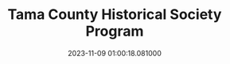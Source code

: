 ---
date: &id001 2023-11-09 01:00:18.081000
dateRange: Nov 8
draft: false
expiryDate: 2023-11-10
mpaaRating: Not Rated
oneSheet: /img/2023-11-tchs-tc-potpourri-helm-copy.jpg
performanceList:
  performance:
  - date: *id001
    format: 2D
    note: ''
runningTime: 60
shortTitle: Tama County Potpourri
showType: Meeting
studioInfo:
  studio: Not Specified
  studioFee: 0
  studioPercentage: 0
title: Tama County Historical Society Program
---